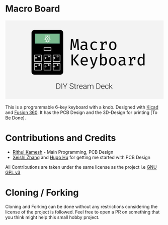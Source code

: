 # Macro Board

![Banner](art/banner.png)

This is a programmable 6-key keyboard with a knob. Designed with [Kicad](https://www.kicad.org/) and [Fusion 360](https://www.autodesk.com/products/fusion-360).
It has the PCB Design and the 3D-Design for printing [To Be Done].

# Contributions and Credits

- [Rithul Kamesh](https://rithul.dev) - Main Programming, PCB Design
- [Xeishi Zhang](https://crazyblackstone.com) and [Hugo Hu](https://www.hugohu.me/) for getting me started with PCB Design

All Contributions are taken under the same license as the project i.e [GNU GPL v3](https://www.gnu.org/licenses/gpl-3.0.en.html)

# Cloning / Forking

Cloning and Forking can be done without any restrictions considering the license of the project is followed. Feel free to open a PR on something that you think might help this small hobby project.
